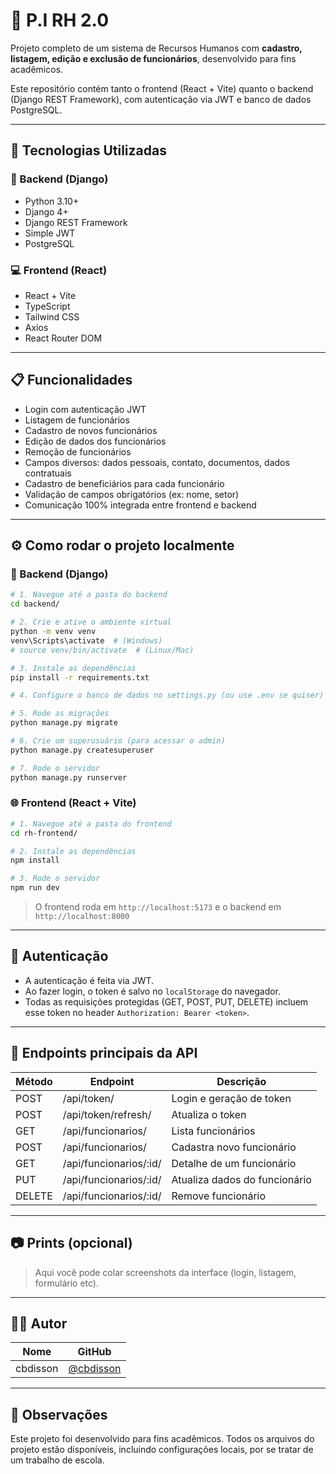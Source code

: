 # 🧾 P.I RH 2.0

Projeto completo de um sistema de Recursos Humanos com **cadastro, listagem, edição e exclusão de funcionários**, desenvolvido para fins acadêmicos.

Este repositório contém tanto o frontend (React + Vite) quanto o backend (Django REST Framework), com autenticação via JWT e banco de dados PostgreSQL.

---

## 🚀 Tecnologias Utilizadas

### 🔧 Backend (Django)
- Python 3.10+
- Django 4+
- Django REST Framework
- Simple JWT
- PostgreSQL

### 💻 Frontend (React)
- React + Vite
- TypeScript
- Tailwind CSS
- Axios
- React Router DOM

---

## 📋 Funcionalidades

- Login com autenticação JWT
- Listagem de funcionários
- Cadastro de novos funcionários
- Edição de dados dos funcionários
- Remoção de funcionários
- Campos diversos: dados pessoais, contato, documentos, dados contratuais
- Cadastro de beneficiários para cada funcionário
- Validação de campos obrigatórios (ex: nome, setor)
- Comunicação 100% integrada entre frontend e backend

---

## ⚙️ Como rodar o projeto localmente

### 🐍 Backend (Django)

```bash
# 1. Navegue até a pasta do backend
cd backend/

# 2. Crie e ative o ambiente virtual
python -m venv venv
venv\Scripts\activate  # (Windows)
# source venv/bin/activate  # (Linux/Mac)

# 3. Instale as dependências
pip install -r requirements.txt

# 4. Configure o banco de dados no settings.py (ou use .env se quiser)

# 5. Rode as migrações
python manage.py migrate

# 6. Crie um superusuário (para acessar o admin)
python manage.py createsuperuser

# 7. Rode o servidor
python manage.py runserver
```

### 🌐 Frontend (React + Vite)

```bash
# 1. Navegue até a pasta do frontend
cd rh-frontend/

# 2. Instale as dependências
npm install

# 3. Rode o servidor
npm run dev
```

> O frontend roda em `http://localhost:5173` e o backend em `http://localhost:8000`

---

## 🔐 Autenticação

- A autenticação é feita via JWT.
- Ao fazer login, o token é salvo no `localStorage` do navegador.
- Todas as requisições protegidas (GET, POST, PUT, DELETE) incluem esse token no header `Authorization: Bearer <token>`.

---

## 📡 Endpoints principais da API

| Método | Endpoint                  | Descrição                        |
|--------|---------------------------|----------------------------------|
| POST   | /api/token/               | Login e geração de token         |
| POST   | /api/token/refresh/       | Atualiza o token                 |
| GET    | /api/funcionarios/        | Lista funcionários               |
| POST   | /api/funcionarios/        | Cadastra novo funcionário        |
| GET    | /api/funcionarios/:id/    | Detalhe de um funcionário        |
| PUT    | /api/funcionarios/:id/    | Atualiza dados do funcionário    |
| DELETE | /api/funcionarios/:id/    | Remove funcionário               |

---

## 📷 Prints (opcional)

> Aqui você pode colar screenshots da interface (login, listagem, formulário etc).

---

## 👨‍💻 Autor

| Nome         | GitHub                          |
|--------------|----------------------------------|
| cbdisson     | [@cbdisson](https://github.com/cbdisson) |

---

## 📝 Observações

Este projeto foi desenvolvido para fins acadêmicos. Todos os arquivos do projeto estão disponíveis, incluindo configurações locais, por se tratar de um trabalho de escola.